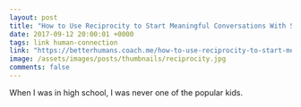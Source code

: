 ```yaml
---
layout: post
title: "How to Use Reciprocity to Start Meaningful Conversations With Strangers"
date: 2017-09-12 20:00:01 +0000
tags: link human-connection
link: "https://betterhumans.coach.me/how-to-use-reciprocity-to-start-meaningful-conversations-with-strangers-e7f5ab26d70e"
image: /assets/images/posts/thumbnails/reciprocity.jpg
comments: false
---
```


When I was in high school, I was never one of the popular kids.

